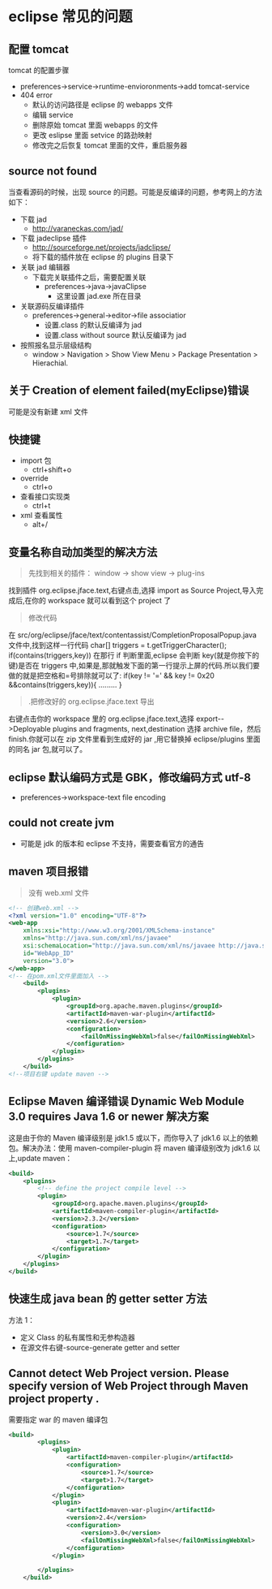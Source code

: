 # eclipse 常见的问题

## 配置 tomcat

tomcat 的配置步骤

- preferences->service->runtime-envioronments->add tomcat-service
- 404 error
  - 默认的访问路径是 eclipse 的 webapps 文件
  - 编辑 service
  - 删除原始 tomcat 里面 webapps 的文件
  - 更改 eslipse 里面 setvice 的路劲映射
  - 修改完之后恢复 tomcat 里面的文件，重启服务器

## source not found

当查看源码的时候，出现 source 的问题。可能是反编译的问题，参考网上的方法如下：

- 下载 jad
  - http://varaneckas.com/jad/
- 下载 jadeclipse 插件
  - http://sourceforge.net/projects/jadclipse/
  - 将下载的插件放在 eclipse 的 plugins 目录下
- 关联 jad 编辑器
  - 下载完关联插件之后，需要配置关联
    - preferences->java->javaClipse
      - 这里设置 jad.exe 所在目录
- 关联源码反编译插件
  - preferences->general->editor->file associatior
    - 设置.class 的默认反编译为 jad
    - 设置.class without source 默认反编译为 jad
- 按照报名显示层级结构
  - window > Navigation > Show View Menu > Package Presentation > Hierachial.

## 关于 Creation of element failed(myEclipse)错误

可能是没有新建 xml 文件

## 快捷键

- import 包
  - ctrl+shift+o
- override
  - ctrl+o
- 查看接口实现类
  - ctrl+t
- xml 查看属性
  - alt+/

## 变量名称自动加类型的解决方法

> 先找到相关的插件： window -> show view -> plug-ins

找到插件 org.eclipse.jface.text,右键点击,选择 import as Source Project,导入完成后,在你的 workspace 就可以看到这个 project 了

> 修改代码

在 src/org/eclipse/jface/text/contentassist/CompletionProposalPopup.java 文件中,找到这样一行代码
char[] triggers = t.getTriggerCharacter();
if(contains(triggers,key))
在那行 if 判断里面,eclipse 会判断 key(就是你按下的键)是否在 triggers 中,如果是,那就触发下面的第一行提示上屏的代码.所以我们要做的就是把空格和=号排除就可以了:
if(key != '=' && key != 0x20 &&contains(triggers,key)){
.........
}

> .把修改好的 org.eclipse.jface.text 导出

右键点击你的 workspace 里的 org.eclipse.jface.text,选择 export-->Deployable plugins and
fragments, next,destination 选择
archive file，然后 finish.你就可以在 zip 文件里看到生成好的 jar ,用它替换掉 eclipse/plugins 里面的同名 jar 包,就可以了。

## eclipse 默认编码方式是 GBK，修改编码方式 utf-8

- preferences->workspace-text file encoding

## could not create jvm

- 可能是 jdk 的版本和 eclipse 不支持，需要查看官方的通告

## maven 项目报错

> 没有 web.xml 文件

```xml
<!-- 创建web.xml -->
<?xml version="1.0" encoding="UTF-8"?>
<web-app
	xmlns:xsi="http://www.w3.org/2001/XMLSchema-instance"
	xmlns="http://java.sun.com/xml/ns/javaee"
	xsi:schemaLocation="http://java.sun.com/xml/ns/javaee http://java.sun.com/xml/ns/javaee/web-app_3_0.xsd"
	id="WebApp_ID"
	version="3.0">
</web-app>
<!-- 在pom.xml文件里面加入 -->
	<build>
		<plugins>
			<plugin>
				<groupId>org.apache.maven.plugins</groupId>
				<artifactId>maven-war-plugin</artifactId>
				<version>2.6</version>
				<configuration>
					<failOnMissingWebXml>false</failOnMissingWebXml>
				</configuration>
			</plugin>
		</plugins>
	</build>
<!--项目右键 update maven -->
```

## Eclipse Maven 编译错误 Dynamic Web Module 3.0 requires Java 1.6 or newer 解决方案

这是由于你的 Maven 编译级别是 jdk1.5 或以下，而你导入了 jdk1.6 以上的依赖包。解决办法：使用 maven-compiler-plugin 将 maven 编译级别改为 jdk1.6 以上,update maven：

```xml
<build>  
    <plugins>  
        <!-- define the project compile level -->  
        <plugin>  
            <groupId>org.apache.maven.plugins</groupId>  
            <artifactId>maven-compiler-plugin</artifactId>  
            <version>2.3.2</version>  
            <configuration>  
                <source>1.7</source>  
                <target>1.7</target>  
            </configuration>  
        </plugin>  
    </plugins>  
</build>  
```

## 快速生成 java bean 的 getter setter 方法

方法 1：

- 定义 Class 的私有属性和无参构造器
- 在源文件右键-source-generate getter and setter

## Cannot detect Web Project version. Please specify version of Web Project through Maven project property <webVersion>.

需要指定 war 的 maven 编译包

```xml
<build>
		<plugins>
			<plugin>
				<artifactId>maven-compiler-plugin</artifactId>
				<configuration>
					<source>1.7</source>
					<target>1.7</target>
				</configuration>
			</plugin>
			<plugin>
				<artifactId>maven-war-plugin</artifactId>
				<version>2.4</version>
				<configuration>
					<version>3.0</version>
					<failOnMissingWebXml>false</failOnMissingWebXml>
				</configuration>
			</plugin>

		</plugins>
	</build>
```
